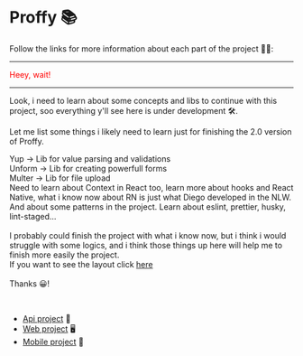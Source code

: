 # Proffy 📚

Follow the links for more information about each part of the project 👨‍💻:
<br/>
<hr>
<p style="color: red;">Heey, wait!</p> 
<hr>
Look, i need to learn about some concepts and libs to continue with this project, soo everything y'll see here is under development 🛠.

Let me list some things i likely need to learn just for finishing the 2.0 version of Proffy.

Yup -> Lib for value parsing and validations<br/>
Unform -> Lib for creating powerfull forms<br/>
Multer -> Lib for file upload<br/>
Need to learn about Context in React too, learn more about hooks and React Native, what i know now about RN is just what Diego developed in the NLW.<br/>
And about some patterns in the project. Learn about eslint, prettier, husky, lint-staged...
<br/><br/>
I probably could finish the project with what i know now, but i think i would struggle with some logics, and i think those things up here will help me to finish more easily the project.
<br/>
If you want to see the layout click <a href="https://www.notion.so/Vers-o-2-0-Proffy-eefca1b981694cd0a895613bc6235970">here</a>
<br/>
<br/>
Thanks 😀!

<br/>
<ul>
  <li>
    <a href="https://github.com/jhonpedro/Proffy/tree/master/backend">Api project</a> 🔌
  </li>
  <li>
    <a href="https://github.com/jhonpedro/Proffy/tree/master/web">Web project</a> 🖥
  </li>
  <li>
    <a href="https://github.com/jhonpedro/Proffy/tree/master/mobile">Mobile project</a> 📱
  </li>
</ul>
